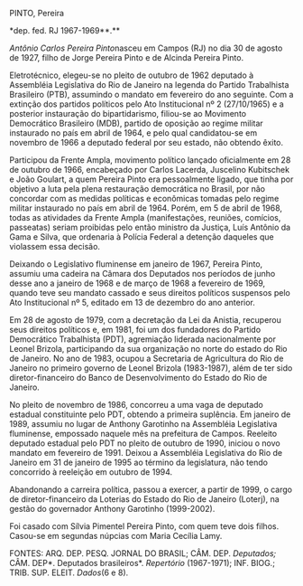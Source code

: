 PINTO, Pereira  

\*dep. fed. RJ 1967-1969**.**

*Antônio Carlos Pereira Pinto*nasceu em Campos (RJ) no dia 30 de agosto
de 1927, filho de Jorge Pereira Pinto e de Alcinda Pereira Pinto.

Eletrotécnico, elegeu-se no pleito de outubro de 1962 deputado à
Assembléia Legislativa do Rio de Janeiro na legenda do Partido
Trabalhista Brasileiro (PTB), assumindo o mandato em fevereiro do ano
seguinte. Com a extinção dos partidos políticos pelo Ato Institucional
nº 2 (27/10/1965) e a posterior instauração do bipartidarismo, filiou-se
ao Movimento Democrático Brasileiro (MDB), partido de oposição ao regime
militar instaurado no país em abril de 1964, e pelo qual candidatou-se
em novembro de 1966 a deputado federal por seu estado, não obtendo
êxito.

Participou da Frente Ampla, movimento político lançado oficialmente em
28 de outubro de 1966, encabeçado por Carlos Lacerda, Juscelino
Kubitschek e João Goulart, a quem Pereira Pinto era pessoalmente ligado,
que tinha por objetivo a luta pela plena restauração democrática no
Brasil, por não concordar com as medidas políticas e econômicas tomadas
pelo regime militar instaurado no país em abril de 1964. Porém, em 5 de
abril de 1968, todas as atividades da Frente Ampla (manifestações,
reuniões, comícios, passeatas) seriam proibidas pelo então ministro da
Justiça, Luís Antônio da Gama e Silva, que ordenaria à Polícia Federal a
detenção daqueles que violassem essa decisão.

Deixando o Legislativo fluminense em janeiro de 1967, Pereira Pinto,
assumiu uma cadeira na Câmara dos Deputados nos períodos de junho desse
ano a janeiro de 1968 e de março de 1968 a fevereiro de 1969, quando
teve seu mandato cassado e seus direitos políticos suspensos pelo Ato
Institucional nº 5, editado em 13 de dezembro do ano anterior.

Em 28 de agosto de 1979, com a decretação da Lei da Anistia, recuperou
seus direitos políticos e, em 1981, foi um dos fundadores do Partido
Democrático Trabalhista (PDT), agremiação liderada nacionalmente por
Leonel Brizola, participando da sua organização no norte do estado do
Rio de Janeiro. No ano de 1983, ocupou a Secretaria de Agricultura do
Rio de Janeiro no primeiro governo de Leonel Brizola (1983-1987), além
de ter sido diretor-financeiro do Banco de Desenvolvimento do Estado do
Rio de Janeiro.

No pleito de novembro de 1986, concorreu a uma vaga de deputado estadual
constituinte pelo PDT, obtendo a primeira suplência. Em janeiro de 1989,
assumiu no lugar de Anthony Garotinho na Assembléia Legislativa
fluminense, empossado naquele mês na prefeitura de Campos. Reeleito
deputado estadual pelo PDT no pleito de outubro de 1990, iniciou o novo
mandato em fevereiro de 1991. Deixou a Assembléia Legislativa do Rio de
Janeiro em 31 de janeiro de 1995 ao término da legislatura, não tendo
concorrido à reeleição em outubro de 1994.

Abandonando a carreira política, passou a exercer, a partir de 1999, o
cargo de diretor-financeiro da Loterias do Estado do Rio de Janeiro
(Loterj), na gestão do governador Anthony Garotinho (1999-2002).

Foi casado com Sílvia Pimentel Pereira Pinto, com quem teve dois filhos.
Casou-se em segundas núpcias com Maria Cecília Lamy.

FONTES: ARQ. DEP. PESQ. JORNAL DO BRASIL; CÂM. DEP. *Deputados;* CÂM.
DEP*. Deputados brasileiros*. *Repertório* (1967-1971); INF. BIOG.;
TRIB. SUP. ELEIT. *Dados*(6 e 8).

 
